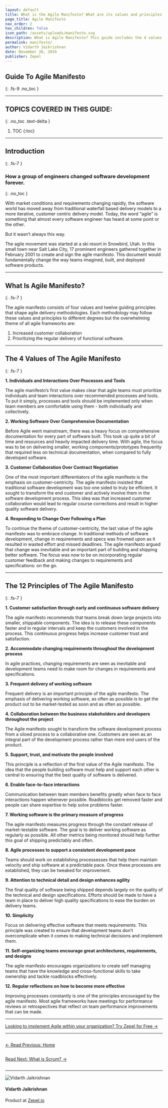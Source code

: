 ```yaml
---
layout: default
title: What is the Agile Manifesto? What are its values and principles?
page_title: Agile Manifesto 
nav_order: 2
has_children: false
icon_path: /assets/uploads/manifesto.svg
description: What is Agile Manifesto? This guide includes the 4 values and 12 principles of the Agile Manifesto.
permalink: manifesto/
author: Vidarth Jaikrishnan
date: November 26, 2019
publisher: Zepel
---
```


## Guide To Agile Manifesto
{: .fs-9 .no_toc }

---

## TOPICS COVERED IN THIS GUIDE:
{: .no_toc .text-delta }

1. TOC
{:toc}
---

## Introduction 
{: .fs-7 }
### How a group of engineers changed software development forever.
{: .no_toc }

With market conditions and requirements changing rapidly, the software world has moved away from traditional waterfall based delivery models to a more iterative, customer centric delivery model. Today, the word “agile” is something that almost every software engineer has heard at some point or the other.

But it wasn’t always this way. 

The agile movement was started at a ski resort in Snowbird, Utah. In this small town near Salt Lake City, 17 prominent engineers gathered together in February 2001 to create and sign the agile manifesto. This document would fundamentally change the way teams imagined, built, and deployed software products.

---

## What Is Agile Manifesto?
{: .fs-7 }

The agile manifesto consists of four values and twelve guiding principles that shape agile delivery methodologies. Each methodology may follow these values and principles to different degrees but the overwhelming theme of all agile frameworks are:

1. Increased customer collaboration
2. Prioritizing the regular delivery of functional software.

---

## The 4 Values of The Agile Manifesto
{: .fs-7 }

**1. Individuals and Interactions Over Processes and Tools**

The agile manifesto’s first value makes clear that agile teams must prioritize individuals and team interactions over recommended processes and tools. To put it simply, processes and tools should be implemented only when team members are comfortable using them - both individually and collectively. 

**2. Working Software Over Comprehensive Documentation**

Before Agile went mainstream, there was a heavy focus on comprehensive documentation for every part of software built. This took up quite a bit of time and resources and heavily impacted delivery time. With agile, the focus was to be on delivering smaller, working components/prototypes frequently that required less on technical documentation, when compared to fully developed software.  

**3. Customer Collaboration Over Contract Negotiation**

One of the most important differentiators of the agile manifesto is the emphasis on customer-centricity. The agile manifesto insisted that traditional software development was too one sided to truly be efficient. It sought to transform the end customer and actively involve them in the software development process. This idea was that increased customer collaboration would lead to regular course corrections and result in higher quality software delivery.

**4. Responding to Change Over Following a Plan**

To continue the theme of customer-centricity, the last value of the agile manifesto was to embrace change. In traditional methods of software development, change in requirements and specs was frowned upon as it resulted in wasted effort and missed deadlines. The agile manifesto argued that change was inevitable and an important part of building and shipping better software. The focus was now to be on incorporating regular customer feedback and making changes to requirements and specifications: on the go. 

---

## The 12 Principles of The Agile Manifesto
{: .fs-7 }

**1. Customer satisfaction through early and continuous software delivery**

The agile manifesto recommends that teams break down large projects into smaller, shippable components. The idea is to release these components faster and in regular intervals and keep the customers involved in the process. This continuous progress helps increase customer trust and satisfaction.

**2. Accommodate changing requirements throughout the development process**

In agile practices, changing requirements are seen as inevitable and development teams need to make room for changes in requirements and specifications. 

**3. Frequent delivery of working software**

Frequent delivery is an important principle of the agile manifesto. The emphasis of delivering working software, as often as possible is to get the product out to be market-tested as soon and as often as possible. 

**4. Collaboration between the business stakeholders and developers throughout the project**

The Agile manifesto sought to transform the software development process from a siloed process to a collaborative one. Customers are seen as an integral part of the development process rather than mere end users of the product.

**5. Support, trust, and motivate the people involved**

This principle is a reflection of the first value of the Agile manifesto. The idea that the people building software must help and support each other is central to ensuring that the best quality of software is delivered. 

**6. Enable face-to-face interactions**

Communication between team members benefits greatly when face to face interactions happen whenever possible. Roadblocks get removed faster and people can share expertise to help solve problems faster.

**7. Working software is the primary measure of progress**

The agile manifesto measures progress through the constant release of market-testable  software. The goal is to deliver working software as regularly as possible. All other metrics being monitored should help further this goal of shipping predictably and often.

**8. Agile processes to support a consistent development pace**

Teams should work on establishing processesses that help them maintain velocity and ship software at a predictable pace. Once these processes are established, they can be tweaked for improvement.

**9. Attention to technical detail and design enhances agility**

The final quality of software being shipped depends largely on the quality of the technical and design specifications. Efforts should be made to have a team in place to deliver high quality specifications to ease the burden on delivery teams.

**10. Simplicity**

Focus on delivering effective software that meets requirements. This principle was created to ensure that development teams don’t overcomplicate when it comes to making  technical decisions and implement them.

**11. Self-organizing teams encourage great architectures, requirements, and designs**

The agile manifesto encourages organizations to create self managing teams that have the knowledge and cross-functional skills to take ownership and tackle roadblocks effectively.

**12. Regular reflections on how to become more effective**

Improving processes constantly is one of the principles encouraged by the agile manifesto. Most agile frameworks have meetings for performance reviews or retrospectives that reflect on team performance improvements that can be made. 

---

<div class="highlight-row">
<div class="highlight-column">
<div class="highlight-card">
    <div class="highlight-container">
        <a href="https://zepel.io/?utm_source=agilelibrary&utm_medium=bottom-cta&utm_campaign=agilemanifesto" target="_blank">
        <p class="highlight-card-title">Looking to implement Agile within your organization? Try Zepel for Free  →</p>
        </a>    
    </div>
</div>
</div>
</div>

---

<div class="row">
<div class="column">
<div class="card">
  <div class="container">
    <a href="{{ site.url }}{{ site.baseurl }}{% link agile/index.md %}">
    <p class="card-title">←  Read Previous: Home</p> 
    </a>
  </div>
</div>
</div>

<div class="column">
<div class="card">
  <div class="container">
    <a href="{{ site.url }}{{ site.baseurl }}{% link agile/scrum.md %}">
    <p class="card-title">Read Next: What is Scrum?  →</p>
    </a>
  </div>
</div>
</div>
</div>

---

<div class="row">
  <div class="column">
    <div class="author-card">
      <img class="author-profile-image" src="/agile/assets/uploads/vidarth.png" alt="Vidarth Jaikrishnan">
      <div class="author-card-content">
        <h4 class="author-card-name">Vidarth Jaikrishnan</h4>
        <p>Product at <a href="https://zepel.io/">Zepel.io</a></p>
      </div>
    </div>
  </div>
</div>